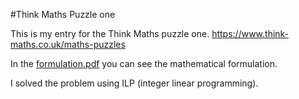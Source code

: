 #Think Maths Puzzle one

This is my entry for the Think Maths puzzle one.
https://www.think-maths.co.uk/maths-puzzles

In the [formulation.pdf](documentation/formulation.pdf) you can see the mathematical formulation.

I solved the problem using ILP (integer linear programming).
